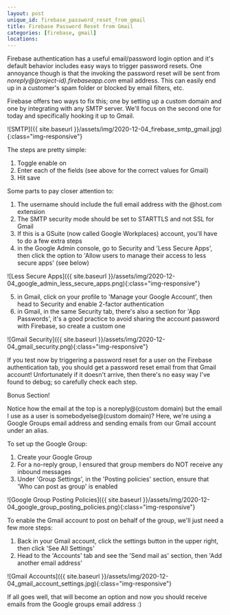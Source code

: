 ```yaml
---
layout: post
unique_id: firebase_password_reset_from_gmail
title: Firebase Password Reset from Gmail
categories: [firebase, gmail]
locations: 
---
```


Firebase authentication has a useful email/password login option and it's default behavior includes easy ways to trigger password resets.  One annoyance though is that the invoking the password reset will be sent from *noreply@(project-id).firebaseapp.com* email address.  This can easily end up in a customer's spam folder or blocked by email filters, etc.

Firebase offers two ways to fix this; one by setting up a custom domain and one by integrating with any SMTP server.  We'll focus on the second one for today and specifically hooking it up to Gmail.

![SMTP]({{ site.baseurl }}/assets/img/2020-12-04_firebase_smtp_gmail.jpg){:class="img-responsive"}

The steps are pretty simple:

1. Toggle enable on
2. Enter each of the fields (see above for the correct values for Gmail)
3. Hit save

Some parts to pay closer attention to:
1. The username should include the full email address with the @host.com extension
2. The SMTP security mode should be set to STARTTLS and not SSL for Gmail
3. If this is a GSuite (now called Google Workplaces) account, you'll have to do a few extra steps
4. in the Google Admin console, go to Security and 'Less Secure Apps', then click the option to 'Allow users to manage their access to less secure apps' (see below)

![Less Secure Apps]({{ site.baseurl }}/assets/img/2020-12-04_google_admin_less_secure_apps.png){:class="img-responsive"}

5. in Gmail, click on your profile to 'Manage your Google Account', then head to Security and enable 2-factor authentication
6. in Gmail, in the same Security tab, there's also a section for 'App Passwords', it's a good practice to avoid sharing the account password with Firebase, so create a custom one

![Gmail Security]({{ site.baseurl }}/assets/img/2020-12-04_gmail_security.png){:class="img-responsive"}

If you test now by triggering a password reset for a user on the Firebase authentication tab, you should get a password reset email from that Gmail account!  Unfortunately if it doesn't arrive, then there's no easy way I've found to debug; so carefully check each step.

Bonus Section!

Notice how the email at the top is a noreply@(custom domain) but the email I use as a user is somebodyelse@(custom domain)?  Here, we're using a Google Groups email address and sending emails from our Gmail account under an alias.

To set up the Google Group:
1. Create your Google Group
2. For a no-reply group, I ensured that group members do NOT receive any inbound messages
3. Under 'Group Settings', in the 'Posting policies' section, ensure that 'Who can post as group' is enabled

![Google Group Posting Policies]({{ site.baseurl }}/assets/img/2020-12-04_google_group_posting_policies.png){:class="img-responsive"}

To enable the Gmail account to post on behalf of the group, we'll just need a few more steps:
1. Back in your Gmail account, click the settings button in the upper right, then click 'See All Settings'
2. Head to the 'Accounts' tab and see the 'Send mail as' section, then 'Add another email address'

![Gmail Accounts]({{ site.baseurl }}/assets/img/2020-12-04_gmail_account_settings.jpg){:class="img-responsive"}

If all goes well, that will become an option and now you should receive emails from the Google groups email address :)
